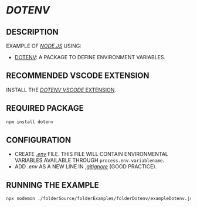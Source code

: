 # _DOTENV_

## DESCRIPTION

EXAMPLE OF [_NODE.JS_](https://nodejs.org) USING:

* [DOTENV](https://www.npmjs.com/package/dotenv): A PACKAGE TO DEFINE ENVIRONMENT VARIABLES.

## RECOMMENDED VSCODE EXTENSION

INSTALL THE [_DOTENV_ _VSCODE_ EXTENSION](https://marketplace.visualstudio.com/items?itemName=mikestead.dotenv).

## REQUIRED PACKAGE

```bash
npm install dotenv
```

## CONFIGURATION

* CREATE [_.env_](../../.env) FILE. THIS FILE WILL CONTAIN ENVIRONMENTAL VARIABLES AVAILABLE THROUGH `process.env.variablename`.
* ADD _.env_ AS A NEW LINE IN [_.gitignore_](../../.gitignore) (GOOD PRACTICE).

## RUNNING THE EXAMPLE

```bash
npx nodemon ./folderSource/folderExamples/folderDotenv/exampleDotenv.js
```
